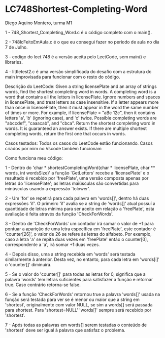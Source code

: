 # LC748Shortest-Completing-Word

Diego Aquino Montero, turma M1

1 - 748_Shortest_Completing_Word.c é o código completo com o main().

2 - 748lcFeitoEmAula.c é o que eu consegui fazer no período de aula no dia 7 de Julho.

3 - codigo do leet 748 é a versão aceita pelo LeetCode, sem main() e libraries.

4 - littletest2.c é uma versão simplificada do desafio com a estrutura do main improvisada para funcionar com o resto do código.


Descrição do LeetCode:
Given a string licensePlate and an array of strings words, find the shortest completing word in words.
A completing word is a word that contains all the letters in licensePlate. Ignore numbers and spaces in licensePlate, and treat letters as case insensitive. If a letter appears more than once in licensePlate, then it must appear in the word the same number of times or more.
For example, if licensePlate = "aBc 12c", then it contains letters 'a', 'b' (ignoring case), and 'c' twice. Possible completing words are "abccdef", "caaacab", and "cbca".
Return the shortest completing word in words. It is guaranteed an answer exists. If there are multiple shortest completing words, return the first one that occurs in words.

Casos testados:
Todos os casos do LeetCode estão funcionando.
Casos criados por mim no Vscode também funcionam

Como funciona meu código:

1 - Dentro do 'char * shortestCompletingWord(char * licensePlate, char ** words, int wordsSize)' a função 'GetLetters' recebe a 'licensePlate' e o resultado é recebido por 'freePlate', uma versão composta apenas por letras do 'licensePlate'; as letras maiúsculas são convertidas para minúsculas usando a expressão 'tolower'.

2 - Um 'for' se repetirá para cada palavra em 'words[]', dentro há duas expressões 'if'. O primeiro 'if' avalia se a string de 'words[]' atual possuí a quantidade de letras mínima para ser aceito em relação a 'freePlate', esta avaliação é feita através da função 'CheckForWords'.

3 - Dentro de 'CheckForWords' um contador irá somar o valor de +1 para pontuar a aparição de uma letra específica em 'freePlate', este contador é 'counter[26]', o valor de 26 se refere às letras do alfabeto. Por exemplo, caso a letra 'a' se repita duas vezes em 'freePlate' então o counter[0], correspondente a 'a', irá somar +1 duas vezes.

4 - Depois disso, uma a string recebida em 'words' será testada similarmente à anterior. Desta vez, no entanto, para cada letra em 'words[i]' o 'counter[]' diminuirá.

5 - Se o valor do 'counter[]' para todas as letras for 0, significa que a palavra 'words' tem letras suficientes para satisfazer a função e retornar true. Caso contrário retorna-se false.

6 - Se a função 'CheckForWords' retornou true a palavra 'words[]' usada na função será testada para ver se é menor ou maior que a string em 'shortest', originalmente com valor NULL, se sim a words[] será passada para shortest. Para 'shortest=NULL' 'words[]' sempre será recebido por 'shortest'.

7 - Após todas as palavras em words[] serem testadas o conteúdo de 'shortest' deve ser igual à palavra que satisfaz o problema.


